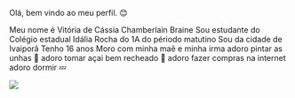 Olá, bem vindo ao meu perfil. :blush:

Meu nome é Vitória de Cássia Chamberlain Braine
Sou estudante do Colégio estadual Idália Rocha do 1A do périodo matutino
Sou da cidade de Ivaiporâ 
Tenho 16 anos 
Moro com minha maẽ e minha irma 
adoro pintar as unhas :nail_care:
adoro tomar açai bem recheado :ice_cream:
adoro fazer compras na internet
 adoro dormir :zzz:

![](https://www.icegif.com/wp-content/uploads/2023/01/icegif-239.gif)

